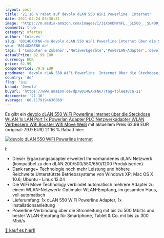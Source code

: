 ```yaml
---
layout: post
title: '21.16 % rabat auf devolo dLAN 550 WiFi Powerline  Internet'
date: 2021-04-24 03:38:31
image: 'https://m.media-amazon.com/images/I/31XoKDMrnFL._SL500_._SL400_.jpg'
comments: true
category: ofertas
author: 'tole.es'
slug: 'B014GXRFN6-de devolo dLAN 550 WiFi Powerline Internet über die Steckdose...'
sku: 'B014GXRFN6-de'
tags: [ 'Computer & Zubehör','Netzwerkgeräte','PowerLAN-Adapter','devolo', ]
actualPrice: 62.99 EUR
currency: EUR
price: 62.99
comparePrice: 79.9 EUR
prodname: 'devolo dLAN 550 WiFi Powerline  Internet über die Steckdose  WLAN  1x LAN Port  1x Powerlan Adapter  PLC Netzwerkadapter  WLAN Verbessern  Wifi Booster  Wifi Move  Weiß'
country: 'de'
flag: '🇩🇪'
brand: 'Devolo'
buyurl: 'https://www.amazon.de/dp/B014GXRFN6/?tag=tolees0ca-21'
descuento: '21.16'
average: '60.1179194630869'
---
```


Es gibt ein [devolo dLAN 550 WiFi Powerline  Internet über die Steckdose  WLAN  1x LAN Port  1x Powerlan Adapter  PLC Netzwerkadapter  WLAN Verbessern  Wifi Booster  Wifi Move  Weiß](https://www.amazon.de/dp/B014GXRFN6/?tag=tolees0ca-21) mit aktuellem Preis 62.99 EUR (original: 79.9 EUR) 21.16 % Rabatt hier:

[![devolo dLAN 550 WiFi Powerline  Internet](https://m.media-amazon.com/images/I/31XoKDMrnFL._SL500_._SL400_.jpg)](https://www.amazon.de/dp/B014GXRFN6/?tag=tolees0ca-21)

ℹ️:

- Dieser Ergänzungsadapter erweitert Ihr vorhandenes dLAN Netzwerk (kompatibel zu den dLAN 200/500/550/650/1200 Produktserien)
- Dank range+ Technologie noch mehr Leistung und höhere Reichweite.Unterstützte Betriebssysteme von Windows XP; Mac OS X 10.6; Ubuntu - Linux 12.04
- Die WiFi Move Technology verbindet automatisch mehrere Adapter zu einem WLAN-Netzwerk: Optimaler WLAN-Empfang, im gesamten Haus, voll automatisch
- Lieferumfang: 1x dLAN 550 WiFi Powerline Adapter, 1x Installationsanleitung
- Powerline-Verbindung über die Stromleitung mit bis zu 500 Mbit/s und bester WLAN-Empfang für Smartphone, Tablet & Co. mit bis zu 300 Mbit/s

[🛒 kauf es hier!!](https://www.amazon.de/dp/B014GXRFN6/?tag=tolees0ca-21)
